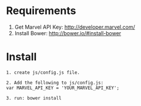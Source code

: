 # Requirements
1. Get Marvel API Key: http://developer.marvel.com/
2. Install Bower: http://bower.io/#install-bower


# Install
```
1. create js/config.js file.

2. Add the following to js/config.js:
var MARVEL_API_KEY = 'YOUR_MARVEL_API_KEY';

3. run: bower install
```

